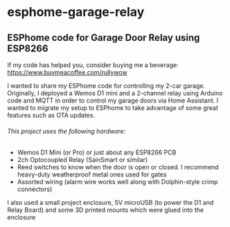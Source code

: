# esphome-garage-relay


## ESPhome code for Garage Door Relay using ESP8266

If my code has helped you, consider buying me a beverage:
https://www.buymeacoffee.com/rullywow

I wanted to share my ESPhome code for controlling my 2-car garage. Originally, I deployed a Wemos D1 mini and a 2-channel relay using Arduino code and MQTT in order to control my garage doors via Home Assistant. I wanted to migrate my setup to ESPhome to take advantage of some great features such as OTA updates.

###### This project uses the following hardware:

- Wemos D1 Mini (or Pro) or just about any ESP8266 PCB
- 2ch Optocoupled Relay (SainSmart or similar)
- Reed switches to know when the door is open or closed. I recommend heavy-duty weatherproof metal ones used for gates
- Assorted wiring (alarm wire works well along with Dolphin-style crimp connectors)

I also used a small project enclosure, 5V microUSB (to power the D1 and Relay Board) and some 3D printed mounts which were glued into the enclosure
